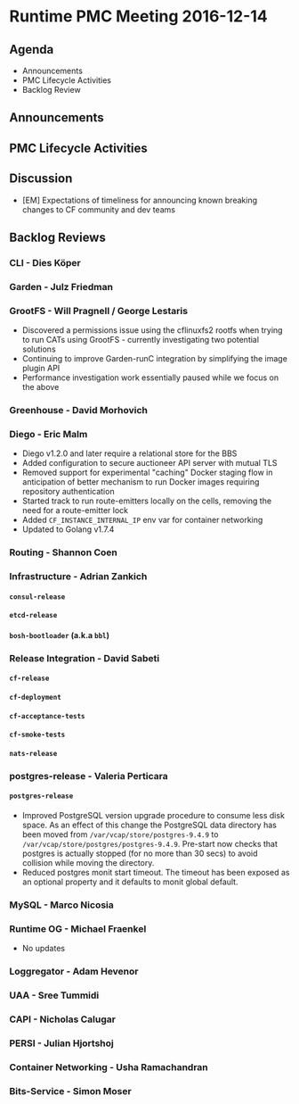 # Runtime PMC Meeting 2016-12-14

## Agenda

* Announcements
* PMC Lifecycle Activities
* Backlog Review

## Announcements


## PMC Lifecycle Activities


## Discussion

- [EM] Expectations of timeliness for announcing known breaking changes to CF community and dev teams


## Backlog Reviews

### CLI - Dies Köper

### Garden - Julz Friedman

### GrootFS - Will Pragnell / George Lestaris

- Discovered a permissions issue using the cflinuxfs2 rootfs when trying to run CATs using GrootFS - currently investigating two potential solutions
- Continuing to improve Garden-runC integration by simplifying the image plugin API
- Performance investigation work essentially paused while we focus on the above

### Greenhouse - David Morhovich

### Diego - Eric Malm

- Diego v1.2.0 and later require a relational store for the BBS
- Added configuration to secure auctioneer API server with mutual TLS
- Removed support for experimental "caching" Docker staging flow in anticipation of better mechanism to run Docker images requiring repository authentication
- Started track to run route-emitters locally on the cells, removing the need for a route-emitter lock
- Added `CF_INSTANCE_INTERNAL_IP` env var for container networking
- Updated to Golang v1.7.4


### Routing - Shannon Coen

### Infrastructure - Adrian Zankich

#### `consul-release`

#### `etcd-release`

#### `bosh-bootloader` (a.k.a `bbl`)

### Release Integration - David Sabeti

#### `cf-release`

#### `cf-deployment`

#### `cf-acceptance-tests`

#### `cf-smoke-tests`

#### `nats-release`

### postgres-release - Valeria Perticara

#### `postgres-release`
- Improved PostgreSQL version upgrade procedure to consume less disk space. As an effect of this change the PostgreSQL data directory has been moved from `/var/vcap/store/postgres-9.4.9` to `/var/vcap/store/postgres/postgres-9.4.9`. Pre-start now checks that postgres is actually stopped (for no more than 30 secs) to avoid collision while moving the directory.
- Reduced postgres monit start timeout. The timeout has been exposed as an optional property and it defaults to monit global default.

### MySQL - Marco Nicosia

### Runtime OG - Michael Fraenkel
- No updates

### Loggregator - Adam Hevenor

### UAA - Sree Tummidi

### CAPI - Nicholas Calugar

### PERSI - Julian Hjortshoj

### Container Networking - Usha Ramachandran

### Bits-Service - Simon Moser


